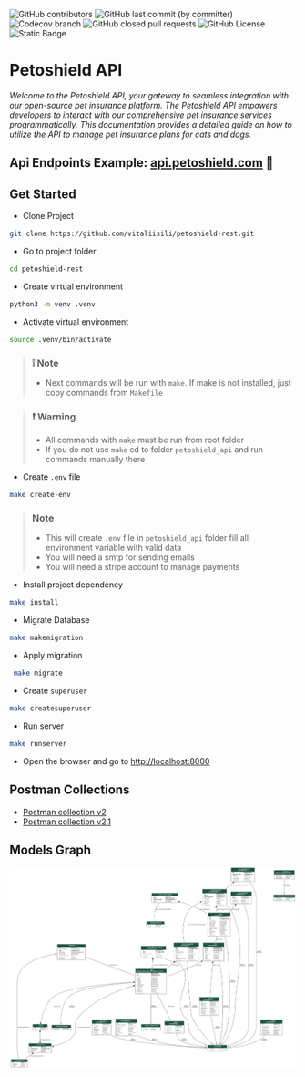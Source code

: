 ![GitHub contributors](https://img.shields.io/github/contributors/vitaliisili/petoshield-rest)
![GitHub last commit (by committer)](https://img.shields.io/github/last-commit/vitaliisili/petoshield-rest)
![Codecov branch](https://img.shields.io/codecov/c/github/vitaliisili/petoshield-rest/main)
![GitHub closed pull requests](https://img.shields.io/github/issues-pr-closed/vitaliisili/petoshield-rest)
![GitHub License](https://img.shields.io/github/license/vitaliisili/petoshield-rest)
![Static Badge](https://img.shields.io/badge/Python-3.9%2C%203.10%2C%203.11-blue)


# Petoshield API

*Welcome to the Petoshield API, your gateway to seamless integration with our open-source pet insurance platform. 
The Petoshield API empowers developers to interact with our comprehensive pet insurance services programmatically. 
This documentation provides a detailed guide on how to utilize the API to manage pet insurance plans for cats and dogs.*

## Api Endpoints Example: [api.petoshield.com](https://api.petoshield.com) :link:


## Get Started
- Clone Project
```bash
git clone https://github.com/vitaliisili/petoshield-rest.git
```

- Go to project folder
```bash
cd petoshield-rest 
```

- Create virtual environment
```Bash
python3 -m venv .venv  
```

- Activate virtual environment
```Bash
source .venv/bin/activate
```

> ### :grey_exclamation: **Note**
> - Next commands will be run with `make`. If make is not installed, just copy commands from `Makefile` 

> ### :exclamation: **Warning**
> - All commands with `make` must be run from root folder 
> - If you do not use `make` cd to folder `petoshield_api` and run commands manually there

- Create `.env` file
```Bash
make create-env
```
> ### **Note**
> - This will create `.env` file in `petoshield_api` folder fill all environment variable with valid data
> - You will need a smtp for sending emails
> - You will need a stripe account to manage payments


- Install project dependency
```Bash
make install 
```

- Migrate Database
```Bash
make makemigration 
```

- Apply migration
```Bash
 make migrate
```

- Create `superuser`
```Bash
make createsuperuser
```

- Run server
```Bash
make runserver 
```

- Open the browser and go to [http://localhost:8000](http://localhost:8000)

## Postman Collections
- [Postman collection v2](../docs/postman_collection/Petoshield.postman_collection_v2.json)
- [Postman collection v2.1](../docs/postman_collection/Petoshield.postman_collection_v2.json)

## Models Graph
![Graph](../docs/images/petoshield-models.png)